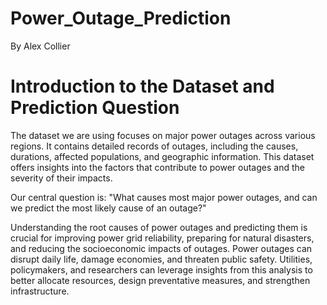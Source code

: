 # Power_Outage_Prediction

By Alex Collier

<body>
    <h1>Introduction to the Dataset and Prediction Question</h1>
    The dataset we are using focuses on major power outages across various regions. It contains detailed records of outages, including the causes, durations, affected populations, and geographic information. This dataset offers insights into the factors that contribute to power outages and the severity of their impacts.

Our central question is:
"What causes most major power outages, and can we predict the most likely cause of an outage?"

Understanding the root causes of power outages and predicting them is crucial for improving power grid reliability, preparing for natural disasters, and reducing the socioeconomic impacts of outages. Power outages can disrupt daily life, damage economies, and threaten public safety. Utilities, policymakers, and researchers can leverage insights from this analysis to better allocate resources, design preventative measures, and strengthen infrastructure.
</body>